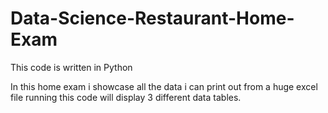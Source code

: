 # Data-Science-Restaurant-Home-Exam

This code is written in Python

In this home exam i showcase all the data i can print out from a huge excel file
running this code will display 3 different data tables.